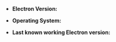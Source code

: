 * **Electron Version:**
<!-- (output of `node_modules/.bin/electron --version`) e.g. 4.0.3 -->
* **Operating System:**
<!-- (Platform and Version) e.g. macOS 10.13.6 / Windows 10 (1803) / Ubuntu 18.04 x64 -->
* **Last known working Electron version:**
<!-- (if applicable) e.g. 3.1.0 -->
